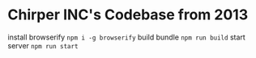 # Chirper INC's Codebase from 2013
install browserify `npm i -g browserify`
build bundle `npm run build`
start server `npm run start`